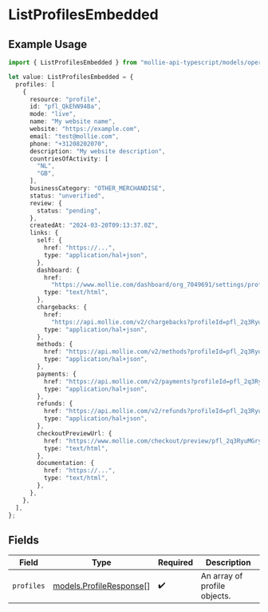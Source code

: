 # ListProfilesEmbedded

## Example Usage

```typescript
import { ListProfilesEmbedded } from "mollie-api-typescript/models/operations";

let value: ListProfilesEmbedded = {
  profiles: [
    {
      resource: "profile",
      id: "pfl_QkEhN94Ba",
      mode: "live",
      name: "My website name",
      website: "https://example.com",
      email: "test@mollie.com",
      phone: "+31208202070",
      description: "My website description",
      countriesOfActivity: [
        "NL",
        "GB",
      ],
      businessCategory: "OTHER_MERCHANDISE",
      status: "unverified",
      review: {
        status: "pending",
      },
      createdAt: "2024-03-20T09:13:37.0Z",
      links: {
        self: {
          href: "https://...",
          type: "application/hal+json",
        },
        dashboard: {
          href:
            "https://www.mollie.com/dashboard/org_7049691/settings/profiles/pfl_2q3RyuMGry",
          type: "text/html",
        },
        chargebacks: {
          href:
            "https://api.mollie.com/v2/chargebacks?profileId=pfl_2q3RyuMGry",
          type: "application/hal+json",
        },
        methods: {
          href: "https://api.mollie.com/v2/methods?profileId=pfl_2q3RyuMGry",
          type: "application/hal+json",
        },
        payments: {
          href: "https://api.mollie.com/v2/payments?profileId=pfl_2q3RyuMGry",
          type: "application/hal+json",
        },
        refunds: {
          href: "https://api.mollie.com/v2/refunds?profileId=pfl_2q3RyuMGry",
          type: "application/hal+json",
        },
        checkoutPreviewUrl: {
          href: "https://www.mollie.com/checkout/preview/pfl_2q3RyuMGry",
          type: "text/html",
        },
        documentation: {
          href: "https://...",
          type: "text/html",
        },
      },
    },
  ],
};
```

## Fields

| Field                                                       | Type                                                        | Required                                                    | Description                                                 |
| ----------------------------------------------------------- | ----------------------------------------------------------- | ----------------------------------------------------------- | ----------------------------------------------------------- |
| `profiles`                                                  | [models.ProfileResponse](../../models/profileresponse.md)[] | :heavy_check_mark:                                          | An array of profile objects.                                |